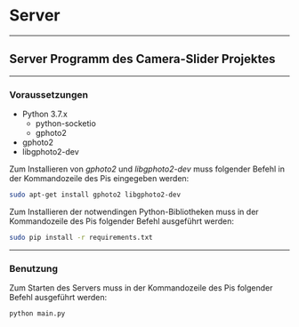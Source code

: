 # Server

---

## Server Programm des Camera-Slider Projektes

---

### Voraussetzungen

* Python 3.7.x
  * python-socketio
  * gphoto2
* gphoto2
* libgphoto2-dev

Zum Installieren von *gphoto2* und *libgphoto2-dev* muss folgender Befehl in der Kommandozeile des Pis eingegeben werden:

```bash
sudo apt-get install gphoto2 libgphoto2-dev
```

Zum Installieren der notwendingen Python-Bibliotheken muss in der Kommandozeile des Pis folgender Befehl ausgeführt werden:

```bash
sudo pip install -r requirements.txt
```

---

### Benutzung

Zum Starten des Servers muss in der Kommandozeile des Pis folgender Befehl ausgeführt werden:

```python
python main.py
```
